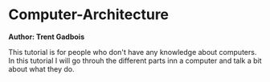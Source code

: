 # Computer-Architecture
**Author: Trent Gadbois**

This tutorial is for people who don't have any knowledge about computers. In this tutorial I will go throuh the different parts inn a computer and talk a bit about what they do.
